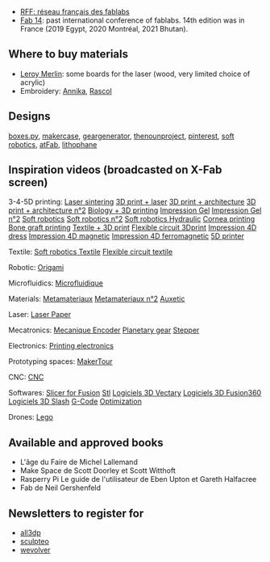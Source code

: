 * [RFF: réseau français des fablabs](http://www.fablab.fr/)
* [Fab 14](http://fab14.org): past international conference of fablabs. 14th edition was in France (2019 Egypt, 2020 Montréal, 2021 Bhutan). 

## Where to buy materials
* [Leroy Merlin](http://leroymerlin.fr): some boards for the laser (wood, very limited choice of acrylic)
* Embroidery: [Annika](https://www.annika.fr/), [Rascol](http://rascol.com/)

## Designs
[boxes.py](https://www.festi.info/boxes.py/), [makercase](http://www.makercase.com/), [geargenerator](http://www.geargenerator.com), [thenounproject](https://thenounproject.com/), [pinterest](https://www.pinterest.fr/), [soft robotics](https://softroboticstoolkit.com/), [atFab](http://atfab.co/), [lithophane](http://3dp.rocks/lithophane/)

## Inspiration videos (broadcasted on X-Fab screen)

3-4-5D printing:
[Laser sintering](https://www.youtube.com/watch?v=rEfdO4p4SFc)
[3D print + laser](https://www.youtube.com/watch?v=SEaht2tQ8P8&t=2s)
[3D print + architecture](https://www.youtube.com/watch?v=PXImY6z1cKY)
[3D print + architecture n°2](https://www.youtube.com/watch?v=4VUoG67cRt8)
[Biology + 3D printing](https://www.youtube.com/watch?v=MfoSq_-v0k4)
[Impression Gel](https://www.youtube.com/watch?time_continue=46&v=BhsRnLf9iNU)
[Impression Gel n°2](https://www.youtube.com/watch?v=Bcfwb4eukKE)
[Soft robotics](https://www.youtube.com/watch?v=DfHehxz_-Hc)
[Soft robotics n°2](https://www.youtube.com/watch?v=Ex5g9Suyt_k)
[Soft robotics Hydraulic](https://www.youtube.com/watch?v=Ij_Od6cM0so)
[Cornea printing](https://www.youtube.com/watch?v=7xoRe2OFNnI) 
[Bone graft printing](https://www.youtube.com/watch?v=6PS2CgmByNs)
[Textile + 3D print](https://www.youtube.com/watch?v=gPFXciGoarI)
[Flexible circuit 3Dprint](https://www.youtube.com/watch?v=oShku31xpWk&t=77s)
[Impression 4D dress](https://www.youtube.com/watch?v=wdRswasftfI)
[Impression 4D magnetic](https://www.youtube.com/watch?v=MUt1YKtn6kM)
[Impression 4D ferromagnetic](https://www.facebook.com/nature/videos/10155899514573167/)
[5D printer](https://www.youtube.com/watch?v=5z2dk0H5mZU&t=38s)

Textile:
[Soft robotics Textile](https://www.youtube.com/watch?v=eIvNHl48qLA)
[Flexible circuit textile](https://www.youtube.com/watch?v=oShku31xpWk)

Robotic:
[Origami](https://www.youtube.com/watch?v=ZVYz7g-qLjs)

Microfluidics:
[Microfluidique](https://www.youtube.com/watch?v=yiNS25kxQIE)

Materials:
[Metamateriaux](https://www.youtube.com/watch?v=lsTiWYSfPck)
[Metamateriaux n°2](https://www.youtube.com/watch?v=5wpRszZZhYQ)
[Auxetic](https://www.youtube.com/watch?v=ekJrBgti7zw)

Laser:
[Laser Paper](https://www.youtube.com/watch?v=ECL1kO6Cs2o)

Mecatronics:
[Mecanique Encoder](https://www.youtube.com/watch?v=CHE1imH9tdg)
[Planetary gear](https://www.youtube.com/watch?v=6X7TfOdVzpk&t=477s)
[Stepper](https://www.youtube.com/watch?v=eyqwLiowZiU)

Electronics:
[Printing electronics](https://www.youtube.com/watch?v=2qg5BXH1mPs&t=127s)

Prototyping spaces:
[MakerTour](https://www.youtube.com/watch?v=qO07sLk-en4)

CNC:
[CNC](https://www.youtube.com/watch?v=Xo0CiJjTGJE&t=36s)

Softwares:
[Slicer for Fusion](https://www.youtube.com/watch?v=jIlvMttdtbw)
[Stl](https://www.youtube.com/watch?v=1IIYZloCPSA)
[Logiciels 3D Vectary](https://www.youtube.com/watch?v=pdpk9PToZ-U)
[Logiciels 3D Fusion360](https://www.youtube.com/watch?v=beebJ6fgVPo) 
[Logiciels 3D Slash](https://www.youtube.com/watch?v=7DUVoW7siYg)
[G-Code](https://www.youtube.com/watch?v=r5bimWKeMbY&t=21s)
[Optimization](https://www.youtube.com/watch?v=Yl2yluS7-_c)

Drones:
[Lego](https://youtu.be/_fZRF9fvoOk)

## Available and approved books

* L'âge du Faire de Michel Lallemand 
* Make Space de Scott Doorley et Scott Witthoft
* Rasperry Pi Le guide de l'utilisateur de Eben Upton et Gareth Halfacree
* Fab de Neil Gershenfeld


## Newsletters to register for

* [all3dp](https://all3dp.us9.list-manage.com/subscribe?u=f9a114a84ecd17b3bfdcf916e&id=9dffeeddae)
* [sculpteo](https://www.sculpteo.com/en/newsletter_subscribe/)
* [wevolver](https://wevolver.us2.list-manage.com/subscribe/post?u=b9b8a21a2438fd4fbe17aa6a9&id=0313187a58)

